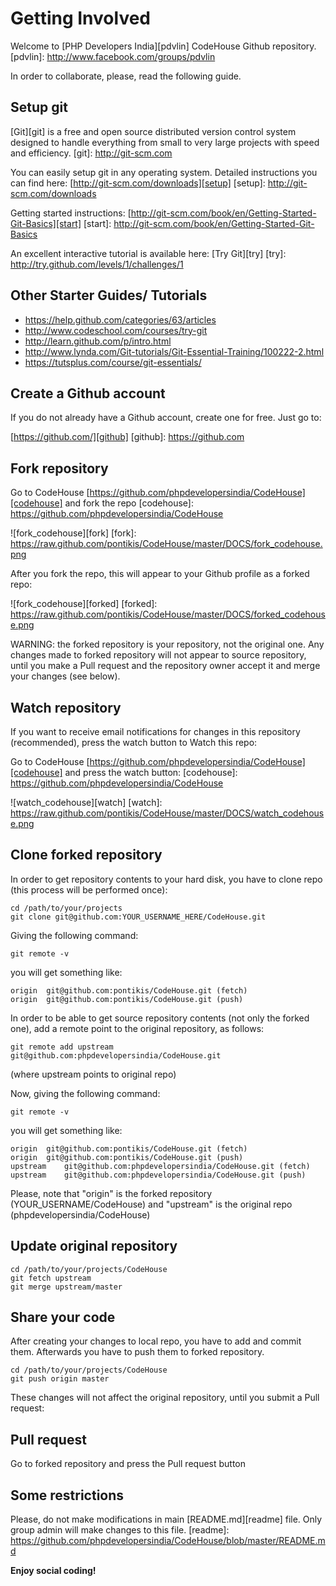 Getting Involved
================

Welcome to [PHP Developers India][pdvlin] CodeHouse Github repository.
[pdvlin]: http://www.facebook.com/groups/pdvlin

In order to collaborate, please, read the following guide.

Setup git
---------

[Git][git] is a free and open source distributed version control system designed to handle everything from small to very large projects with speed and efficiency.
[git]: http://git-scm.com

You can easily setup git in any operating system. Detailed instructions you can find here: [http://git-scm.com/downloads][setup]
[setup]: http://git-scm.com/downloads

Getting started instructions: [http://git-scm.com/book/en/Getting-Started-Git-Basics][start]
[start]: http://git-scm.com/book/en/Getting-Started-Git-Basics

An excellent interactive tutorial is available here: [Try Git][try]
[try]: http://try.github.com/levels/1/challenges/1


Other Starter Guides/ Tutorials
-------------------------------

* https://help.github.com/categories/63/articles
* http://www.codeschool.com/courses/try-git
* http://learn.github.com/p/intro.html
* http://www.lynda.com/Git-tutorials/Git-Essential-Training/100222-2.html
* https://tutsplus.com/course/git-essentials/



Create a Github account
------------------------

If you do not already have a Github account, create one for free. Just go to:

[https://github.com/][github]
[github]: https://github.com


Fork repository
---------------

Go to CodeHouse [https://github.com/phpdevelopersindia/CodeHouse][codehouse] and fork the repo
[codehouse]: https://github.com/phpdevelopersindia/CodeHouse

![fork_codehouse][fork]
[fork]: https://raw.github.com/pontikis/CodeHouse/master/DOCS/fork_codehouse.png


After you fork the repo, this will appear to your Github profile as a forked repo:

![fork_codehouse][forked]
[forked]: https://raw.github.com/pontikis/CodeHouse/master/DOCS/forked_codehouse.png

WARNING: the forked repository is your repository, not the original one. Any changes made to forked repository will not appear to source repository, until you make a Pull request and the repository owner accept it and merge your changes (see below).


Watch repository
---------------

If you want to receive email notifications for changes in this repository (recommended), press the watch button to Watch this repo:

Go to CodeHouse [https://github.com/phpdevelopersindia/CodeHouse][codehouse] and press the watch button:
[codehouse]: https://github.com/phpdevelopersindia/CodeHouse

![watch_codehouse][watch]
[watch]: https://raw.github.com/pontikis/CodeHouse/master/DOCS/watch_codehouse.png


Clone forked repository
-----------------------

In order to get repository contents to your hard disk, you have to clone repo (this process will be performed once):

    cd /path/to/your/projects
    git clone git@github.com:YOUR_USERNAME_HERE/CodeHouse.git


Giving the following command:

    git remote -v

you will get something like:

    origin	git@github.com:pontikis/CodeHouse.git (fetch)
    origin	git@github.com:pontikis/CodeHouse.git (push)

In order to be able to get source repository contents (not only the forked one), add a remote point to the original repository, as follows:

    git remote add upstream git@github.com:phpdevelopersindia/CodeHouse.git

(where upstream points to original repo)

Now, giving the following command:

    git remote -v

you will get something like:

    origin	git@github.com:pontikis/CodeHouse.git (fetch)
    origin	git@github.com:pontikis/CodeHouse.git (push)
    upstream	git@github.com:phpdevelopersindia/CodeHouse.git (fetch)
    upstream	git@github.com:phpdevelopersindia/CodeHouse.git (push)

Please, note that "origin" is the forked repository (YOUR_USERNAME/CodeHouse) and "upstream" is the original repo (phpdevelopersindia/CodeHouse)


Update original repository
--------------------------


    cd /path/to/your/projects/CodeHouse
    git fetch upstream
    git merge upstream/master


Share your code
----------------

After creating your changes to local repo, you have to add and commit them. Afterwards you have to push them to forked repository.

    cd /path/to/your/projects/CodeHouse
    git push origin master

These changes will not affect the original repository, until you submit a Pull request:


Pull request
-------------

Go to forked repository and press the Pull request button


Some restrictions
----------------

Please, do not make modifications in main [README.md][readme] file. Only group admin will make changes to this file.
[readme]: https://github.com/phpdevelopersindia/CodeHouse/blob/master/README.md


**Enjoy social coding!**